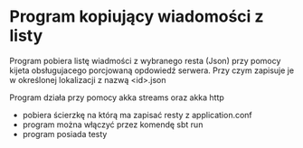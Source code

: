 # Program kopiujący wiadomości z listy
Program pobiera listę wiadmości z wybranego resta (Json) przy pomocy kijeta obsługujacego porcjowaną opdowiedź serwera. Przy czym zapisuje je w określonej lokalizacji z nazwą &lt;id>.json

Program działa przy pomocy akka streams oraz akka http
- pobiera ścierzkę na którą ma zapisać resty z application.conf
- program można włączyć przez komendę sbt run
- program posiada testy
